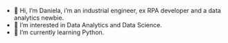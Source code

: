 - 👋 Hi, I’m Daniela, i’m an industrial engineer, ex RPA developer and a data analytics newbie.
- 👀 I’m interested in Data Analytics and Data Science.
- 🌱 I’m currently learning Python.


<!---
daniela891227/daniela891227 is a ✨ special ✨ repository because its `README.md` (this file) appears on your GitHub profile.
You can click the Preview link to take a look at your changes.
--->
